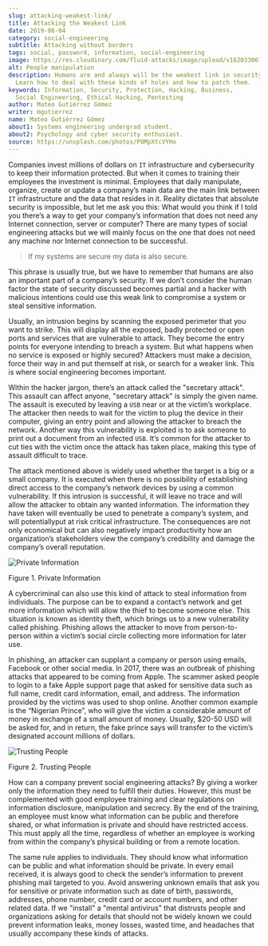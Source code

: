 ```yaml
---
slug: attacking-weakest-link/
title: Attacking the Weakest Link
date: 2019-06-04
category: social-engineering
subtitle: Attacking without borders
tags: social, password, information, social-engineering
image: https://res.cloudinary.com/fluid-attacks/image/upload/v1620330673/blog/attacking-weakest-link/cover_g7rdsd.webp
alt: People manipulation
description: Humans are and always will be the weakest link in security.
  Learn how to deal with these kinds of holes and how to patch them.
keywords: Information, Security, Protection, Hacking, Business,
  Social Engineering, Ethical Hacking, Pentesting
author: Mateo Gutiérrez Gómez
writer: mgutierrez
name: Mateo Gutiérrez Gómez
about1: Systems engineering undergrad student.
about2: Psychology and cyber security enthusiast.
source: https://unsplash.com/photos/POMpXtcVYHo
---
```


Companies invest millions of dollars on `IT` infrastructure and
cybersecurity to keep their information protected. But when it comes to
training their employees the investment is minimal. Employees that daily
manipulate, organize, create or update a company’s main data are the
main link between `IT` infrastructure and the data that resides in it.
Reality dictates that absolute security is impossible, but let me ask
you this: What would you think if I told you there’s a way to get your
company’s information that does not need any Internet connection, server
or computer? There are many types of social engineering attacks but we
will mainly focus on the one that does not need any machine nor Internet
connection to be successful.

> If my systems are secure my data is also secure.

This phrase is usually true, but we have to remember that humans are
also an important part of a company’s security. If we don’t consider the
human factor the state of security discussed becomes partial and a
hacker with malicious intentions could use this weak link to compromise
a system or steal sensitive information.

Usually, an intrusion begins by scanning the exposed perimeter that you
want to strike. This will display all the exposed, badly protected or
open ports and services that are vulnerable to attack. They become the
entry points for everyone intending to breach a system. But what happens
when no service is exposed or highly secured? Attackers must make a
decision, force their way in and put themself at risk, or search for a
weaker link. This is where social engineering becomes important.

Within the hacker jargon, there’s an attack called the "secretary
attack". This assault can affect anyone, "secretary attack" is simply
the given name. The assault is executed by leaving a `USB` near or at
the victim’s workplace. The attacker then needs to wait for the victim
to plug the device in their computer, giving an entry point and allowing
the attacker to breach the network. Another way this vulnerability is
exploited is to ask someone to print out a document from an infected
`USB`. It’s common for the attacker to cut ties with the victim once the
attack has taken place, making this type of assault difficult to trace.

The attack mentioned above is widely used whether the target is a big or
a small company. It is executed when there is no possibility of
establishing direct access to the company’s network devices by using a
common vulnerability. If this intrusion is successful, it will leave no
trace and will allow the attacker to obtain any wanted information. The
information they have taken will eventually be used to penetrate a
company’s system, and will potentiallyput at risk critical
infrastructure. The consequences are not only economical but can also
negatively impact productivity how an organization’s stakeholders view
the company’s credibility and damage the company’s overall reputation.

<div class="imgblock">

![Private Information](https://res.cloudinary.com/fluid-attacks/image/upload/v1620330668/blog/attacking-weakest-link/private_uuv9jt.webp)

<div class="title">

Figure 1. Private Information

</div>

</div>

A cybercriminal can also use this kind of attack to steal information
from individuals. The purpose can be to expand a contact’s network and
get more information which will allow the thief to become someone else.
This situation is known as identity theft, which brings us to a new
vulnerability called phishing. Phishing allows the attacker to move from
person-to-person within a victim’s social circle collecting more
information for later use.

In phishing, an attacker can supplant a company or person using emails,
Facebook or other social media. In 2017, there was an outbreak of
phishing attacks that appeared to be coming from Apple. The scammer
asked people to login to a fake Apple support page that asked for
sensitive data such as full name, credit card information, email, and
address. The information provided by the victims was used to shop
online. Another common example is the “Nigerian Prince”, who will give
the victim a considerable amount of money in exchange of a small amount
of money. Usually, $20-50 USD will be asked for, and in return, the fake
prince says will transfer to the victim’s designated account millions of
dollars.

<div class="imgblock">

![Trusting People](https://res.cloudinary.com/fluid-attacks/image/upload/v1620330669/blog/attacking-weakest-link/trust_oyg3zh.webp)

<div class="title">

Figure 2. Trusting People

</div>

</div>

How can a company prevent social engineering attacks? By giving a worker
only the information they need to fulfill their duties. However, this
must be complemented with good employee training and clear regulations
on information disclosure, manipulation and secrecy. By the end of the
training, an employee must know what information can be public and
therefore shared, or what information is private and should have
restricted access. This must apply all the time, regardless of whether
an employee is working from within the company’s physical building or
from a remote location.

The same rule applies to individuals. They should know what information
can be public and what information should be private. In every email
received, it is always good to check the sender’s information to prevent
phishing mail targeted to you. Avoid answering unknown emails that ask
you for sensitive or private information such as date of birth,
passwords, addresses, phone number, credit card or account numbers, and
other related data. If we "install" a "mental antivirus" that distrusts
people and organizations asking for details that should not be widely
known we could prevent information leaks, money losses, wasted time, and
headaches that usually accompany these kinds of attacks.